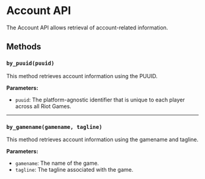 # Account API

The Account API allows retrieval of account-related information.

## Methods

### `by_puuid(puuid)`

This method retrieves account information using the PUUID.

**Parameters:**

- `puuid`: The platform-agnostic identifier that is unique to each player across all Riot Games.

---

### `by_gamename(gamename, tagline)`

This method retrieves account information using the gamename and tagline.

**Parameters:**

- `gamename`: The name of the game.
- `tagline`: The tagline associated with the game.